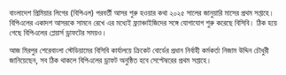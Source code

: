 বাংলাদেশ প্রিমিয়ার লিগের (বিপিএল) পরবর্তী আসর শুরু হওয়ার কথা ২০২৫ সালের জানুয়ারি মাসের প্রথম সপ্তাহে। বিপিএলের একাদশ আসরকে সামনে রেখে এর মধ্যেই ফ্র্যাঞ্চাইজিদের সঙ্গে যোগাযোগ শুরু করেছে বিসিবি। ঠিক হয়ে গেছে বিপিএলের প্লেয়ার্স ড্রাফটের সময়ও।

আজ মিরপুর শেরেবাংলা স্টেডিয়ামের বিসিবি কার্যালয়ে ক্রিকেট বোর্ডের প্রধান নির্বাহী কর্মকর্তা নিজাম উদ্দিন চৌধুরী জানিয়েছেন, সব ঠিক থাকলে বিপিএলের ড্রাফট অনুষ্ঠিত হবে সেপ্টেম্বরের প্রথম সপ্তাহে।
